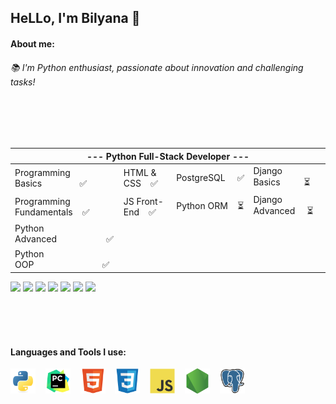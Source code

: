 ## HeLLo, I'm Bilyana 👋


#### About me:
###### 📚 I'm Python enthusiast, passionate about innovation and challenging tasks!
<br>
<br>
<br>

<table>
  <thead>
    <tr>
      <th colspan="4" style="text-align: center;">--- Python Full-Stack Developer ---</th>
    </tr>
  </thead>
  
  <tbody>
    <tr>
      <td>Programming Basics&nbsp;&nbsp;&nbsp;&nbsp;&nbsp;&nbsp;&nbsp;&nbsp;&nbsp;&nbsp;&nbsp;&nbsp;&nbsp;&nbsp;&nbsp;&nbsp;✅</td>
      <td>HTML & CSS&nbsp;&nbsp;&nbsp;&nbsp;✅</td>
      <td>PostgreSQL&nbsp;&nbsp;&nbsp;&nbsp;&nbsp;✅</td>
      <td>Django Basics&nbsp;&nbsp;&nbsp;&nbsp;&nbsp;&nbsp;&nbsp;&nbsp;&nbsp;&nbsp;⏳</td>
    </tr>
    <tr>
      <td>Programming Fundamentals&nbsp;&nbsp;&nbsp;&nbsp;✅</td>
      <td>JS Front-End&nbsp;&nbsp;&nbsp;&nbsp;✅</td>
      <td>Python ORM&nbsp;&nbsp;&nbsp;&nbsp;⏳</td>
      <td>Django Advanced&nbsp;&nbsp;&nbsp;&nbsp;&nbsp;⏳</td>
    </tr>
    <tr>
      <td>Python Advanced&nbsp;&nbsp;&nbsp;&nbsp;&nbsp;&nbsp;&nbsp;&nbsp;&nbsp;&nbsp;&nbsp;&nbsp;&nbsp;&nbsp;&nbsp;&nbsp;&nbsp;&nbsp;&nbsp;&nbsp; ✅</td>
      <td></td>
      <td></td>
      <td></td>
    </tr>
    <tr>
      <td>Python  
   OOP&nbsp;&nbsp;&nbsp;&nbsp;&nbsp;&nbsp;&nbsp;&nbsp;&nbsp;&nbsp;&nbsp;&nbsp;&nbsp;&nbsp;&nbsp;&nbsp;&nbsp;&nbsp;&nbsp;&nbsp;&nbsp;&nbsp;&nbsp;&nbsp;&nbsp;&nbsp;&nbsp;&nbsp; ✅</td>
      <td></td>
      <td></td>
      <td></td>
    </tr>
  </tbody>
</table>





<img src="https://github.com/user-attachments/assets/39573880-6cf6-47cb-a61f-6fd40785cea2" width="210"> <img src="https://github.com/user-attachments/assets/0776d732-a6ae-4d57-8f46-a9bfe513e11f" width="210"> <img src="https://github.com/user-attachments/assets/120cd02a-6c16-4f99-9c6f-4fcdc3aa6c4f" width="210"> <img src="https://github.com/user-attachments/assets/060431c9-60d4-4c7d-8021-468bc0597333" width="210"> <img src="https://softuni.bg/certificates/certificates/converttoimage/228568?code=fc7e7d59" width="210"> <img src="https://softuni.bg/certificates/certificates/converttoimage/232318?code=6a9b16d6" width="210"> <img src="https://softuni.bg/certificates/certificates/converttoimage/232318?code=6a9b16d6" width="210">

<br>
<br>
<br>

#### Languages and Tools I use:
<img src="https://raw.githubusercontent.com/devicons/devicon/55609aa5bd817ff167afce0d965585c92040787a/icons/python/python-original.svg" width="40" title="Python"> &nbsp;&nbsp; <img src="https://raw.githubusercontent.com/devicons/devicon/master/icons/pycharm/pycharm-original.svg" width="40" title="PyCharm"> &nbsp;&nbsp; <img src="https://raw.githubusercontent.com/devicons/devicon/master/icons/html5/html5-original.svg" width="40" title="HTML5"> &nbsp;&nbsp; <img src="https://raw.githubusercontent.com/devicons/devicon/master/icons/css3/css3-original.svg" width="40" title="CSS3"> &nbsp;&nbsp; <img src="https://raw.githubusercontent.com/devicons/devicon/master/icons/javascript/javascript-original.svg" width="40" title="JavaScript"> &nbsp;&nbsp; <img src="https://raw.githubusercontent.com/devicons/devicon/master/icons/nodejs/nodejs-original.svg" width="40" title="Node.js"> 
&nbsp;&nbsp; <img src="https://github.com/devicons/devicon/blob/master/icons/postgresql/postgresql-original.svg" width="40" title="Node.js"> 

